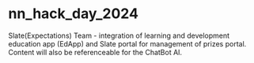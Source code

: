 # nn_hack_day_2024
Slate(Expectations) Team - integration of learning and development education app (EdApp) and Slate portal for management of prizes portal. Content will also be referenceable for the ChatBot AI. 
